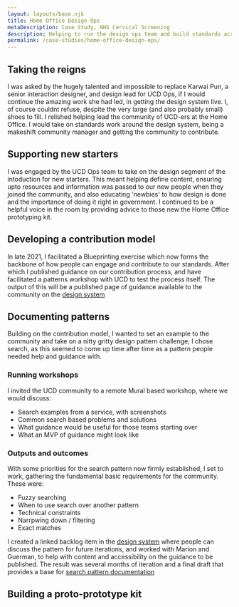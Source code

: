 ```yaml
---
layout: layouts/base.njk
title: Home Office Design Ops
metaDescription: Case Study, NHS Cervical Screening
description: Helping to run the design ops team and build standards across Home Office DDaT
permalink: /case-studies/home-office-design-ops/
---
```


## Taking the reigns
I was asked by the hugely talented and impossible to replace Karwai Pun, a senior interaction designer, and design lead for UCD Ops, if I would continue the amazing work she had led, in getting the design system live. I, of course couldnt refuse, despite the very large (and also probably small) shoes to fill. I relished helping lead the community of UCD-ers at the Home Office. I would take on standards work around the design system, being a makeshift community manager and getting the community to contribute.

## Supporting new starters
I was engaged by the UCD Ops team to take on the design segment of the intoduction for new starters. This meant helping define content, ensuring upto resources and information was passed to our new people when they joined the community, and also educating 'newbies' to how design is done and the importance of doing it right in government. I continued to be a helpful voice in the room by providing advice to those new the Home Office prototyping kit.


## Developing a contribution model

In late 2021, I facilitated a Blueprinting exercise which now forms the backbone of how people can engage and contribute to our standards. After which I published guidance on our contribution process, and have facilitated a patterns workshop with UCD to test the process itself. The output of this will be a published page of guidance available to the community on the [design system](https://design.homeoffice.gov.uk/)


## Documenting patterns

Building on the contribution model, I wanted to set an example to the community and take on a nitty gritty design pattern challenge; I chose search, as this seemed to come up time after time as a pattern people needed help and guidance with. 

### Running workshops
I invited the UCD community to a remote Mural based workshop, where we would discuss:

- Search examples from a service, with screenshots
- Common search based problems and solutions
- What guidance would be useful for those teams starting over
- What an MVP of guidance might look like

### Outputs and outcomes
With some priorities for the search pattern now firmly established, I set to work, gathering the fundamental basic requirements for the community. These were:

- Fuzzy searching
- When to use search over another pattern
- Technical constraints
- Narrpwing down / filtering
- Exact matches

I created a linked backlog item in the [design system](https://design.homeoffice.gov.uk/) where people can discuss the pattern for future iterations, and worked with Marion and Guerman, to help with content and accessibility on the guidance to be published. The result was several months of iteration and a final draft that provides a base for [search pattern documentation](https://design.homeoffice.gov.uk/patterns/search-for-something)

## Building a proto-prototype kit

